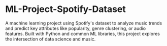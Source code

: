 # ML-Project-Spotify-Dataset
A machine learning project using Spotify's dataset to analyze music trends and predict key attributes like popularity, genre clustering, or audio features. Built with Python and common ML libraries, this project explores the intersection of data science and music.
